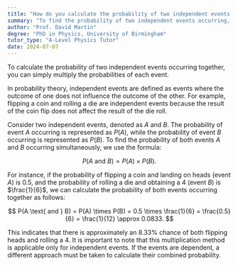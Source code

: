 ```yaml
---
title: "How do you calculate the probability of two independent events occurring?"
summary: "To find the probability of two independent events occurring, multiply the probabilities of each event."
author: "Prof. David Martin"
degree: "PhD in Physics, University of Birmingham"
tutor_type: "A-Level Physics Tutor"
date: 2024-07-07
---
```


To calculate the probability of two independent events occurring together, you can simply multiply the probabilities of each event.

In probability theory, independent events are defined as events where the outcome of one does not influence the outcome of the other. For example, flipping a coin and rolling a die are independent events because the result of the coin flip does not affect the result of the die roll.

Consider two independent events, denoted as $A$ and $B$. The probability of event $A$ occurring is represented as $P(A)$, while the probability of event $B$ occurring is represented as $P(B)$. To find the probability of both events $A$ and $B$ occurring simultaneously, we use the formula:

$$
P(A \text{ and } B) = P(A) \times P(B).
$$

For instance, if the probability of flipping a coin and landing on heads (event $A$) is $0.5$, and the probability of rolling a die and obtaining a $4$ (event $B$) is $\frac{1}{6}$, we can calculate the probability of both events occurring together as follows:

$$
P(A \text{ and } B) = P(A) \times P(B) = 0.5 \times \frac{1}{6} = \frac{0.5}{6} = \frac{1}{12} \approx 0.0833.
$$

This indicates that there is approximately an $8.33\%$ chance of both flipping heads and rolling a $4$. It is important to note that this multiplication method is applicable only for independent events. If the events are dependent, a different approach must be taken to calculate their combined probability.
    